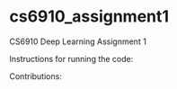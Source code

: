 # cs6910_assignment1
CS6910 Deep Learning Assignment 1


Instructions for running the code:



Contributions:

